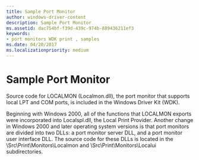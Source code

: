 ```yaml
---
title: Sample Port Monitor
author: windows-driver-content
description: Sample Port Monitor
ms.assetid: dac754bf-f39d-439c-974b-889436211ef3
keywords:
- port monitors WDK print , samples
ms.date: 04/20/2017
ms.localizationpriority: medium
---
```


# Sample Port Monitor





Source code for LOCALMON (Localmon.dll), the port monitor that supports local LPT and COM ports, is included in the Windows Driver Kit (WDK).

Beginning with Windows 2000, all of the functions that LOCALMON exports were incorporated into Localspl.dll, the Local Print Provider. Another change in Windows 2000 and later operating system versions is that port monitors are divided into two DLLs: a port monitor server DLL, and a port monitor user interface DLL. The source code for these DLLs is located in the \\Src\\Print\\Monitors\\Localmon and \\Src\\Print\\Monitors\\Localui subdirectories.

 

 




